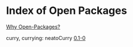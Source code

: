 # Index of Open Packages

[Why Open-Packages?](https://github.com/dmparrishphd/neatOveRse/blob/master/Files/2/0/whyOpenPkgs.md)

curry, currying: neatoCurry [0.1-0](https://github.com/dmparrishphd/neatOveRse/tree/master/Pkgs/0)
